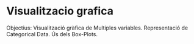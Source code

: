 # Visualitzacio grafica
Objectius:      Visualització gràfica de Multiples variables.     Representació de Categorical Data.     Ús dels Box-Plots.
